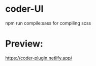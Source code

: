 # coder-UI


npm run compile:sass for compiling scss

# Preview: 

https://coder-plugin.netlify.app/
